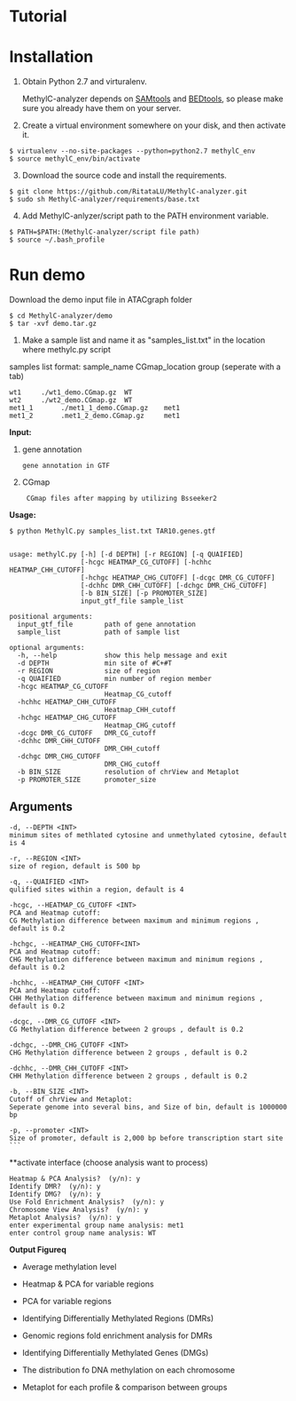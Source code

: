 # Tutorial

# Installation

1. Obtain Python 2.7 and virturalenv.

    MethylC-analyzer depends on [SAMtools](http://www.htslib.org/) and
    [BEDtools](http://bedtools.readthedocs.org/), so please make sure you
    already have them on your server.

    
2. Create a virtual environment somewhere on your disk, and then activate it.

  ```
  $ virtualenv --no-site-packages --python=python2.7 methylC_env
  $ source methylC_env/bin/activate

 ```
3. Download the source code and install the requirements.

  ```
  $ git clone https://github.com/RitataLU/MethylC-analyzer.git
  $ sudo sh MethylC-analyzer/requirements/base.txt
 ```

4. Add MethylC-anlyzer/script path to the PATH environment variable.
``` 
$ PATH=$PATH:(MethylC-analyzer/script file path)
$ source ~/.bash_profile
```

# Run demo
Download the demo input file in ATACgraph folder

```
$ cd MethylC-analyzer/demo
$ tar -xvf demo.tar.gz 
```

1.   Make a sample list and name it as "samples_list.txt" in the location where methylc.py script

samples list format:
sample_name  CGmap_location  group (seperate with a tab)
```    
wt1     ./wt1_demo.CGmap.gz  WT
wt2     ./wt2_demo.CGmap.gz  WT
met1_1       ./met1_1_demo.CGmap.gz    met1
met1_2       .met1_2_demo.CGmap.gz     met1
```

**Input:**
1. gene annotation
    
       gene annotation in GTF

2. CGmap

        CGmap files after mapping by utilizing Bsseeker2

**Usage:**
```
$ python MethylC.py samples_list.txt TAR10.genes.gtf


usage: methylC.py [-h] [-d DEPTH] [-r REGION] [-q QUAIFIED]
                  [-hcgc HEATMAP_CG_CUTOFF] [-hchhc HEATMAP_CHH_CUTOFF]
                  [-hchgc HEATMAP_CHG_CUTOFF] [-dcgc DMR_CG_CUTOFF]
                  [-dchhc DMR_CHH_CUTOFF] [-dchgc DMR_CHG_CUTOFF]
                  [-b BIN_SIZE] [-p PROMOTER_SIZE]
                  input_gtf_file sample_list

positional arguments:
  input_gtf_file        path of gene annotation
  sample_list           path of sample list

optional arguments:
  -h, --help            show this help message and exit
  -d DEPTH              min site of #C+#T
  -r REGION             size of region
  -q QUAIFIED           min number of region member
  -hcgc HEATMAP_CG_CUTOFF
                        Heatmap_CG_cutoff
  -hchhc HEATMAP_CHH_CUTOFF
                        Heatmap_CHH_cutoff
  -hchgc HEATMAP_CHG_CUTOFF
                        Heatmap_CHG_cutoff
  -dcgc DMR_CG_CUTOFF   DMR_CG_cutoff
  -dchhc DMR_CHH_CUTOFF
                        DMR_CHH_cutoff
  -dchgc DMR_CHG_CUTOFF
                        DMR_CHG_cutoff
  -b BIN_SIZE           resolution of chrView and Metaplot
  -p PROMOTER_SIZE      promoter_size 
  ```
  
  ## Arguments
    -d, --DEPTH <INT> 
    minimum sites of methlated cytosine and unmethylated cytosine, default is 4
    
    -r, --REGION <INT>  
    size of region, default is 500 bp
    
    -q, --QUAIFIED <INT>
    qulified sites within a region, default is 4
    
    -hcgc, --HEATMAP_CG_CUTOFF <INT>
    PCA and Heatmap cutoff:
    CG Methylation difference between maximum and minimum regions , default is 0.2
    
    -hchgc, --HEATMAP_CHG_CUTOFF<INT>
    PCA and Heatmap cutoff:
    CHG Methylation difference between maximum and minimum regions , default is 0.2
    
    -hchhc, --HEATMAP_CHH_CUTOFF <INT>
    PCA and Heatmap cutoff:
    CHH Methylation difference between maximum and minimum regions , default is 0.2

    -dcgc, --DMR_CG_CUTOFF <INT>
    CG Methylation difference between 2 groups , default is 0.2
  
    -dchgc, --DMR_CHG_CUTOFF <INT>
    CHG Methylation difference between 2 groups , default is 0.2
    
    -dchhc, --DMR_CHH_CUTOFF <INT>
    CHH Methylation difference between 2 groups , default is 0.2
                        
    -b, --BIN_SIZE <INT>
    Cutoff of chrView and Metaplot:
    Seperate genome into several bins, and Size of bin, default is 1000000 bp
    
    -p, --promoter <INT>
    Size of promoter, default is 2,000 bp before transcription start site
    ```

**activate interface (choose analysis want to process)
```
Heatmap & PCA Analysis?  (y/n): y
Identify DMR?  (y/n): y
Identify DMG?  (y/n): y
Use Fold Enrichment Analysis?  (y/n): y
Chromosome View Analysis?  (y/n): y
Metaplot Analysis?  (y/n): y
enter experimental group name analysis: met1
enter control group name analysis: WT
```
**Output Figureq**


* Average methylation level

* Heatmap & PCA for variable regions 
* PCA for variable regions 
* Identifying Differentially Methylated Regions (DMRs)
* Genomic regions fold enrichment analysis for DMRs 
* Identifying Differentially Methylated Genes (DMGs)
* The distribution fo DNA methylation on each chromosome
* Metaplot for each profile & comparison between groups 



